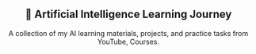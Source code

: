 <p align="center">
<!--   <img src="https://img.icons8.com/clouds/100/artificial-intelligence.png" width="100" alt="AI Icon" /> -->
</p>

<h2 align="center">🧠 Artificial Intelligence Learning Journey</h2>

<p align="center">
  A collection of my AI learning materials, projects, and practice tasks from YouTube, Courses.
</p>
